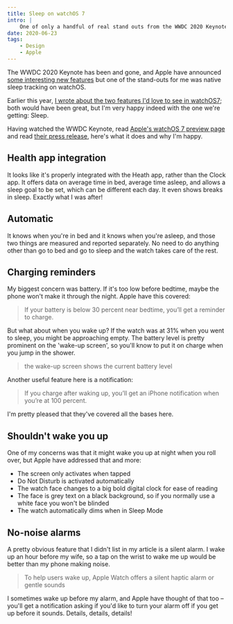 ```yaml
---
title: Sleep on watchOS 7
intro: |
    One of only a handful of real stand outs from the WWDC 2020 Keynote was native sleep tracking on watchOS. I've been waiting for this for a long time!
date: 2020-06-23
tags:
    - Design
    - Apple
---
```



The WWDC 2020 Keynote has been and gone, and Apple have announced [some interesting new features](/blog/wwdc-2020-roundup) but one of the stand-outs for me was native sleep tracking on watchOS.

Earlier this year, [I wrote about the two features I'd love to see in watchOS7](https://www.tempertemper.net/blog/what-watchos-7-might-have-in-store); both would have been great, but I'm very happy indeed with the one we're getting: Sleep.

Having watched the WWDC Keynote, read [Apple's watchOS 7 preview page](https://www.apple.com/watchos/watchos-preview/) and read [their press release](https://www.apple.com/uk/newsroom/2020/06/watchos-7-adds-significant-personalization-health-and-fitness-features-to-apple-watch/), here's what it does and why I'm happy.


## Health app integration

It looks like it's properly integrated with the Heath app, rather than the Clock app. It offers data on average time in bed, average time asleep, and allows a sleep goal to be set, which can be different each day. It even shows breaks in sleep. Exactly what I was after!


## Automatic

It knows when you're in bed and it knows when you're asleep, and those two things are measured and reported separately. No need to do anything other than go to bed and go to sleep and the  watch takes care of the rest.


## Charging reminders

My biggest concern was battery. If it's too low before bedtime, maybe the phone won't make it through the night. Apple have this covered:

> If your battery is below 30 percent near bedtime, you’ll get a reminder to charge.

But what about when you wake up? If the watch was at 31% when you went to sleep, you might be approaching empty. The battery level is pretty prominent on the 'wake-up screen', so you'll know to put it on charge when you jump in the shower.

> the wake-up screen shows the current battery level

Another useful feature here is a notification:

> If you charge after waking up, you’ll get an iPhone notification when you’re at 100 percent.

I'm pretty pleased that they've covered all the bases here.


## Shouldn't wake you up

One of my concerns was that it might wake you up at night when you roll over, but Apple have addressed that and more:

- The screen only activates when tapped
- Do Not Disturb is activated automatically
- The watch face changes to a big bold digital clock for ease of reading
- The face is grey text on a black background, so if you normally use a white face you won't be blinded
- The watch automatically dims when in Sleep Mode


## No-noise alarms

A pretty obvious feature that I didn't list in my article is a silent alarm. I wake up an hour before my wife, so a tap on the wrist to wake me up would be better than my phone making noise.

> To help users wake up, Apple Watch offers a silent haptic alarm or gentle sounds

I sometimes wake up before my alarm, and Apple have thought of that too – you'll get a notification asking if you'd like to turn your alarm off if you get up before it sounds. Details, details, details!
